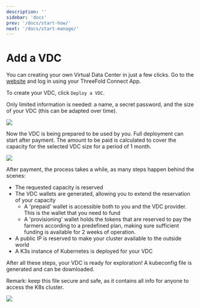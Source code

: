 ```yaml
---
description: ''
sidebar: 'docs'
prev: '/docs/start-how/'
next: '/docs/start-manage/'
---
```


# Add a VDC

You can creating your own Virtual Data Center in just a few clicks. Go to the [website](https://vdc.grid.tf) and log in using your ThreeFold Connect App.

To create your VDC, click `Deploy a VDC`.

Only limited information is needed: a name, a secret password, and the size of your VDC (this can be adapted over time).

![](./img/01_vdc_selection.png)

Now the VDC is being prepared to be used by you.
Full deployment can start after payment.
The amount to be paid is calculated to cover the capacity for the selected VDC size for a period of 1 month.

![](./img/02_vdc_payment2.png)

After payment, the process takes a while, as many steps happen behind the scenes:
- The requested capacity is reserved
- The VDC wallets are generated, allowing you to extend the reservation of your capacity
  - A 'prepaid' wallet is accessible both to you and the VDC provider. This is the wallet that you need to fund
  - A 'provisioning' wallet holds the tokens that are reserved to pay the farmers according to a predefined plan, making sure sufficient funding is available for 2 weeks of operation.
- A public IP is reserved to make your cluster available to the outside world
- A K3s instance of Kubernetes is deployed for your VDC

After all these steps, your VDC is ready for exploration!
A kubeconfig file is generated and can be downloaded.

Remark: keep this file secure and safe, as it contains all info for anyone to access the K8s cluster.

![](./img/08_vdc_deploy_success2.png)
